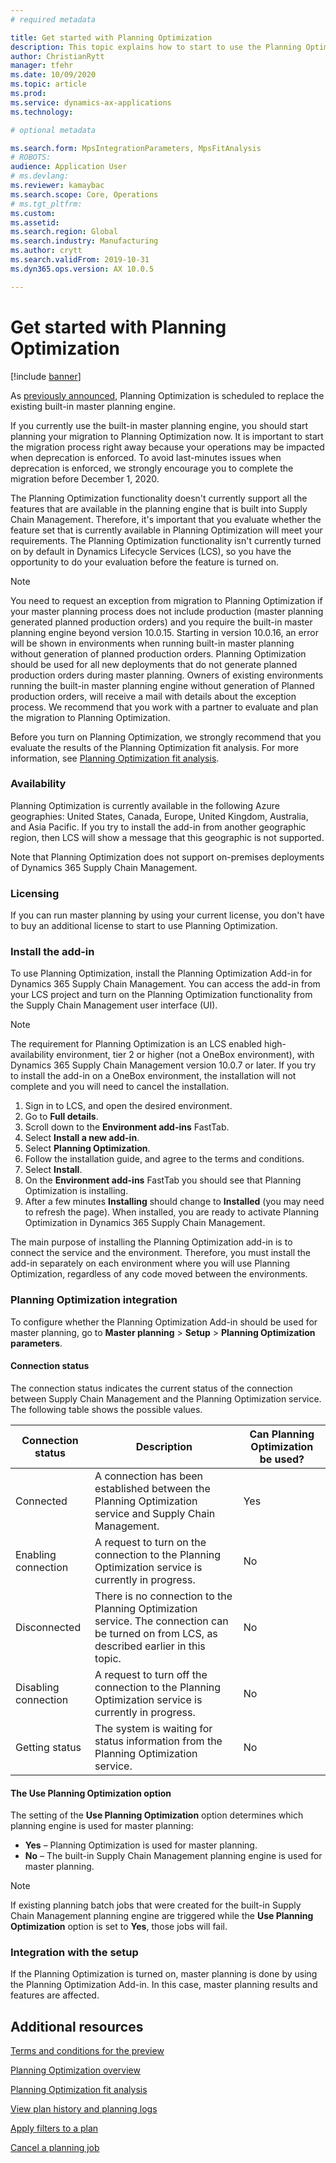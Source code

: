 ```yaml
---
# required metadata

title: Get started with Planning Optimization
description: This topic explains how to start to use the Planning Optimization functionality. 
author: ChristianRytt
manager: tfehr
ms.date: 10/09/2020
ms.topic: article
ms.prod: 
ms.service: dynamics-ax-applications
ms.technology: 

# optional metadata

ms.search.form: MpsIntegrationParameters, MpsFitAnalysis
# ROBOTS: 
audience: Application User
# ms.devlang: 
ms.reviewer: kamaybac
ms.search.scope: Core, Operations
# ms.tgt_pltfrm: 
ms.custom: 
ms.assetid: 
ms.search.region: Global
ms.search.industry: Manufacturing
ms.author: crytt
ms.search.validFrom: 2019-10-31
ms.dyn365.ops.version: AX 10.0.5

---
```

# Get started with Planning Optimization

[!include [banner](../../includes/banner.md)]

As [previously announced](https://docs.microsoft.com/dynamics365/supply-chain/get-started/removed-deprecated-features-scm-updates#use-of-built-in-supply-chain-management-master-planning-engine-for-distribution-scenarios), Planning Optimization is scheduled to replace the existing built-in master planning engine.

If you currently use the built-in master planning engine, you should start planning your migration to Planning Optimization now. It is important to start the migration process right away because your operations may be impacted when deprecation is enforced. To avoid last-minutes issues when deprecation is enforced, we strongly encourage you to complete the migration before December 1, 2020. 

The Planning Optimization functionality doesn't currently support all the features that are available in the planning engine that is built into Supply Chain Management. Therefore, it's important that you evaluate whether the feature set that is currently available in Planning Optimization will meet your requirements. The Planning Optimization functionality isn't currently turned on by default in Dynamics Lifecycle Services (LCS), so you have the opportunity to do your evaluation before the feature is turned on.

> [!NOTE]
> You need to request an exception from migration to Planning Optimization if your master planning process does not include production (master planning generated planned production orders) and you require the built-in master planning engine beyond version 10.0.15. Starting in version 10.0.16, an error will be shown in environments when running built-in master planning without generation of planned production orders. Planning Optimization should be used for all new deployments that do not generate planned production orders during master planning. Owners of existing environments running the built-in master planning engine without generation of Planned production orders, will receive a mail with details about the exception process. We recommend that you work with a partner to evaluate and plan the migration to Planning Optimization.

Before you turn on Planning Optimization, we strongly recommend that you evaluate the results of the Planning Optimization fit analysis. For more information, see [Planning Optimization fit analysis](planning-optimization-fit-analysis.md).

### Availability
Planning Optimization is currently available in the following Azure geographies: United States, Canada, Europe, United Kingdom, Australia, and Asia Pacific. If you try to install the add-in from another geographic region, then LCS will show a message that this geographic is not supported.

Note that Planning Optimization does not support on-premises deployments of Dynamics 365 Supply Chain Management.

### Licensing

If you can run master planning by using your current license, you don't have to buy an additional license to start to use Planning Optimization.

### Install the add-in

To use Planning Optimization, install the Planning Optimization Add-in for Dynamics 365 Supply Chain Management. You can access the add-in from your LCS project and turn on the Planning Optimization functionality from the Supply Chain Management user interface (UI).

> [!NOTE]
> The requirement for Planning Optimization is an LCS enabled high-availability environment, tier 2 or higher (not a OneBox environment), with Dynamics 365 Supply Chain Management version 10.0.7 or later. If you try to install the add-in on a OneBox environment, the installation will not complete and you will need to cancel the installation.

1. Sign in to LCS, and open the desired environment.
1. Go to **Full details**.
1. Scroll down to the **Environment add-ins** FastTab.
1. Select **Install a new add-in**.
1. Select **Planning Optimization**.
1. Follow the installation guide, and agree to the terms and conditions.
1. Select **Install**.
1. On the **Environment add-ins** FastTab you should see that Planning Optimization is installing.
1. After a few minutes **Installing** should change to **Installed** (you may need to refresh the page). When installed, you are ready to activate Planning Optimization in Dynamics 365 Supply Chain Management.

The main purpose of installing the Planning Optimization add-in is to connect the service and the environment. Therefore, you must install the add-in separately on each environment where you will use Planning Optimization, regardless of any code moved between the environments.

### Planning Optimization integration

To configure whether the Planning Optimization Add-in should be used for master planning, go to **Master planning** \> **Setup** \> **Planning Optimization parameters**.

#### Connection status

The connection status indicates the current status of the connection between Supply Chain Management and the Planning Optimization service. The following table shows the possible values.

| Connection status | Description | Can Planning Optimization be used? |
|---|---|---|
| Connected | A connection has been established between the Planning Optimization service and Supply Chain Management. | Yes |
| Enabling connection | A request to turn on the connection to the Planning Optimization service is currently in progress. | No |
| Disconnected | There is no connection to the Planning Optimization service. The connection can be turned on from LCS, as described earlier in this topic. | No |
| Disabling connection | A request to turn off the connection to the Planning Optimization service is currently in progress. | No |
| Getting status | The system is waiting for status information from the Planning Optimization service. | No |

#### The Use Planning Optimization option

The setting of the **Use Planning Optimization** option determines which planning engine is used for master planning:

- **Yes** – Planning Optimization is used for master planning.
- **No** – The built-in Supply Chain Management planning engine is used for master planning.

> [!NOTE]
> If existing planning batch jobs that were created for the built-in Supply Chain Management planning engine are triggered while the **Use Planning Optimization** option is set to **Yes**, those jobs will fail.

### Integration with the setup

If the Planning Optimization is turned on, master planning is done by using the Planning Optimization Add-in. In this case, master planning results and features are affected.

## Additional resources

[Terms and conditions for the preview](https://go.microsoft.com/fwlink/?linkid=2015274)

[Planning Optimization overview](planning-optimization-overview.md)

[Planning Optimization fit analysis](planning-optimization-fit-analysis.md)

[View plan history and planning logs](plan-history-logs.md)

[Apply filters to a plan](plan-filters.md)

[Cancel a planning job](cancel-planning-job.md)
